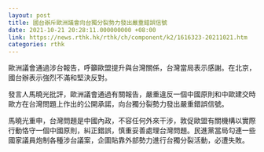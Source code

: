 ```yaml
---
layout: post
title: 國台辦斥歐洲議會向台獨分裂勢力發出嚴重錯誤信號
date: 2021-10-21 20:28:11.000000000 +08:00
link: https://news.rthk.hk/rthk/ch/component/k2/1616323-20211021.htm
categories: rthk
---
```


歐洲議會通過涉台報告，呼籲歐盟提升與台灣關係，台灣當局表示感謝。在北京，國台辦表示強烈不滿和堅決反對。

發言人馬曉光批評，歐洲議會通過有關報告，嚴重違反一個中國原則和中歐建交時歐方在台灣問題上作出的公開承諾，向台獨分裂勢力發出嚴重錯誤信號。

馬曉光重申，台灣問題是中國內政，不容任何外來干涉，敦促歐盟有關機構以實際行動恪守一個中國原則，糾正錯誤，慎重妥善處理台灣問題。民進黨當局勾連一些國家議員炮制各種涉台議案，企圖貼靠外部勢力進行台獨分裂活動，必遭失敗。
